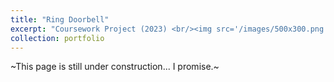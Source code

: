 ```yaml
---
title: "Ring Doorbell"
excerpt: "Coursework Project (2023) <br/><img src='/images/500x300.png'>"
collection: portfolio
---
```


~This page is still under construction... I promise.~
